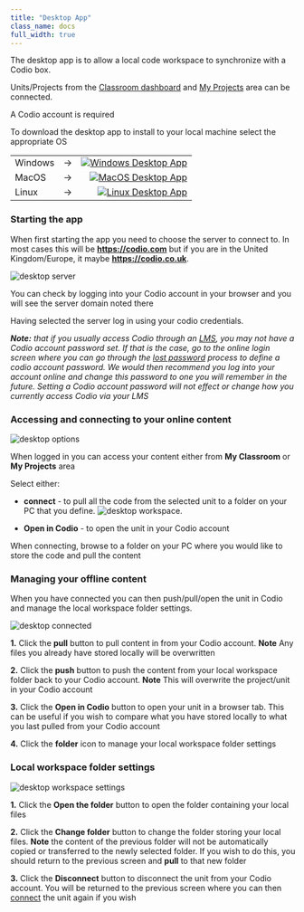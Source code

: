 ```yaml
---
title: "Desktop App"
class_name: docs
full_width: true
---
```


The desktop app is to allow a local code workspace to synchronize with a Codio box. 

Units/Projects from the [Classroom dashboard](/docs/dashboard/student/myclassroom/) and [My Projects](/docs/dashboard/student/myfirstproject/) area can be connected.

A Codio account is required

To download the desktop app to install to your local machine select the appropriate OS

|  | |  |
| :------ |:----:| -----------: |
| Windows    | -> | <a href="https://s3.amazonaws.com/codio-desktop-builds/Codio.exe" target="_blank"><img alt="Windows Desktop App" src="/img/docs/download.png" class="simple"/> |
|MacOS |  ->| <a href="https://s3.amazonaws.com/codio-desktop-builds/Codio.dmg" target="_blank"><img alt="MacOS Desktop App" src="/img/docs/download.png" class="simple"/> |
|Linux  |  ->| <a href="https://s3.amazonaws.com/codio-desktop-builds/Codio.AppImage" target="_blank"><img alt="Linux Desktop App" src="/img/docs/download.png" class="simple"/> |

### Starting the app
When first starting the app you need to choose the server to connect to. In most cases this will be **https://codio.com** but if you are in the United Kingdom/Europe, it maybe **https://codio.co.uk**.

<img alt="desktop server" src="/img/docs/desktop_server.png" class="simple"/>

You can check by logging into your Codio account in your browser and you will see the server domain noted there

Having selected the server log in using your codio credentials.

<i>**Note:** that if you usually access Codio through an [LMS](/docs/classes/lti/), you may not have a Codio account password set. If that is the case, go to the online login screen where you can go through the [lost password](/docs/dashboard/account/forgotpassword/) process to define a codio account password. We would then recommend you log into your account online and change this password to one you will remember in the future.  Setting a Codio account password will not effect or change how you currently access Codio via your LMS</i>

### Accessing and connecting to your online content
<img alt="desktop options" src="/img/docs/desktop_options.png" class="simple"/>

When logged in you can access your content either from **My Classroom** or **My Projects** area

Select either:

- **connect** - to pull all the code from the selected unit to a folder on your PC that you define.
<img alt="desktop workspace" src="/img/docs/desktop_workspace.png" class="simple"/>. 

- **Open in Codio** - to open the unit in your Codio account

When connecting, browse to a folder on your PC where you would like to store the code and pull the content

### Managing your offline content
When you have connected you can then push/pull/open the unit in Codio and manage the local workspace folder settings.

<img alt="desktop connected" src="/img/docs/desktop_connected.png" class="simple"/>

**1.** Click the **pull** button to pull content in from your Codio account. **Note** Any files you already have stored locally will be overwritten

**2.** Click the **push** button to push the content from your local workspace folder back to your Codio account. **Note** This will overwrite the project/unit in your Codio account

**3.** Click the **Open in Codio** button to open your unit in a browser tab. This can be useful if you wish to compare what you have stored locally to what you last pulled from your Codio account

**4.** Click the **folder** icon to manage your local workspace folder settings

### Local workspace folder settings

<img alt="desktop workspace settings" src="/img/docs/desktop_worspacesettings.png" class="simple"/>

**1.** Click the **Open the folder** button to open the folder containing your local files

**2.** Click the **Change folder** button to change the folder storing your local files. **Note** the content of the previous folder will not be automatically copied or transferred to the newly selected folder. If you wish to do this, you should return to the previous screen and **pull** to that new folder

**3.** Click the **Disconnect** button to disconnect the unit from your Codio account. You will be returned to the previous screen where you can then [connect](/docs/dashboard/desktopapp/connecting) the unit again if you wish